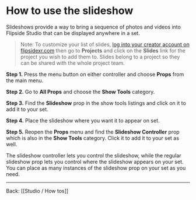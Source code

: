 # How to use the slideshow

Slideshows provide a way to bring a sequence of photos and videos into Flipside Studio that can be displayed anywhere in a set.

> Note: To customize your list of slides, [log into your creator account on flipsidexr.com](flipsidexr.com/user) then go to **Projects** and click on the **Slides** link for the project you wish to add them to. Slides belong to a project so they can be shared with the whole project team.

**Step 1.** Press the menu button on either controller and choose **Props** from the main menu.

**Step 2.** Go to **All Props** and choose the **Show Tools** category.

**Step 3.** Find the **Slideshow** prop in the show tools listings and click on it to add it to your set.

**Step 4.** Place the slideshow where you want it to appear on set.

**Step 5.** Reopen the **Props** menu and find the **Slideshow Controller** prop which is also in the **Show Tools** category. Click it to add it to your set as well.

The slideshow controller lets you control the slideshow, while the regular slideshow prop lets you control where the slideshow appears on your set. You can place as many instances of the slideshow prop on your set as you need.

---

Back: [[Studio / How tos]]
